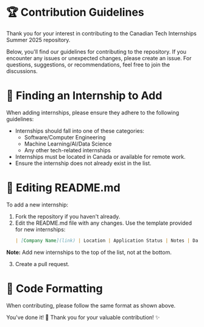 # 🏆 **Contribution Guidelines**

Thank you for your interest in contributing to the Canadian Tech Internships Summer 2025 repository.

Below, you'll find our guidelines for contributing to the repository. If you encounter any issues or unexpected changes, please create an issue. For questions, suggestions, or recommendations, feel free to join the discussions.

# 🔎 **Finding an Internship to Add**

When adding internships, please ensure they adhere to the following guidelines:

- Internships should fall into one of these categories:
  - Software/Computer Engineering
  - Machine Learning/AI/Data Science
  - Any other tech-related internships
- Internships must be located in Canada or available for remote work.
- Ensure the internship does not already exist in the list.

# 📝 **Editing README.md**

To add a new internship:

1. Fork the repository if you haven't already.
2. Edit the README.md file with any changes. Use the template provided for new internships:
   ```markdown
   | [Company Name](link) | Location | Application Status | Notes | Date Posted |
   ```
**Note:** Add new internships to the top of the list, not at the bottom.

3. Create a pull request.

# 🎨 **Code Formatting**

When contributing, please follow the same format as shown above.

You've done it! 🎉 Thank you for your valuable contribution! ✨
